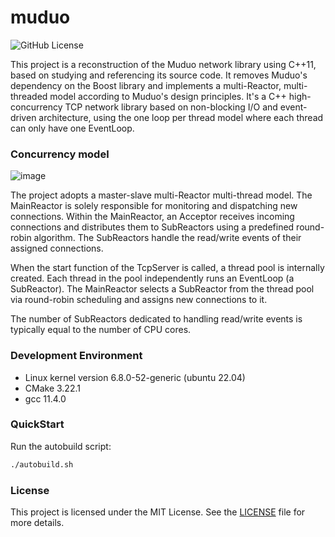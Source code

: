 # muduo
![GitHub License](https://img.shields.io/github/license/xykCs/muduo?color=%23FFFF00)

This project is a reconstruction of the Muduo network library using C++11, based on studying and referencing its source code. It removes Muduo's dependency on the Boost library and implements a multi-Reactor, multi-threaded model according to Muduo's design principles. It's a C++ high-concurrency TCP network library based on non-blocking I/O and event-driven architecture, using the one loop per thread model where each thread can only have one EventLoop.

### Concurrency model
![image](https://github.com/user-attachments/assets/886c52a7-aa8e-4bb0-a306-75ddaebafb06)

The project adopts a master-slave multi-Reactor multi-thread model. The MainReactor is solely responsible for monitoring and dispatching new connections. Within the MainReactor, an Acceptor receives incoming connections and distributes them to SubReactors using a predefined round-robin algorithm. The SubReactors handle the read/write events of their assigned connections. 

When the start function of the TcpServer is called, a thread pool is internally created. Each thread in the pool independently runs an EventLoop (a SubReactor). The MainReactor selects a SubReactor from the thread pool via round-robin scheduling and assigns new connections to it. 

The number of SubReactors dedicated to handling read/write events is typically equal to the number of CPU cores. 

### Development Environment
- Linux kernel version 6.8.0-52-generic (ubuntu 22.04)
- CMake 3.22.1
- gcc 11.4.0

### QuickStart
Run the autobuild script:
```sh
./autobuild.sh
```

### License
This project is licensed under the MIT License. See the [LICENSE](./LICENSE) file for more details.

